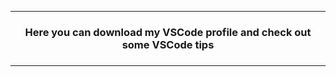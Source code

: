 <hr>

<h3 align="center"> Here you can download my VSCode profile and check out some VSCode tips<h3>

<hr>
